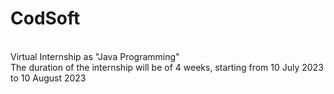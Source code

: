 # CodSoft
<br>
Virtual Internship as "Java Programming" <br>The duration of the internship will be of 4 weeks, starting from 10 July 2023 to 10 August 2023

